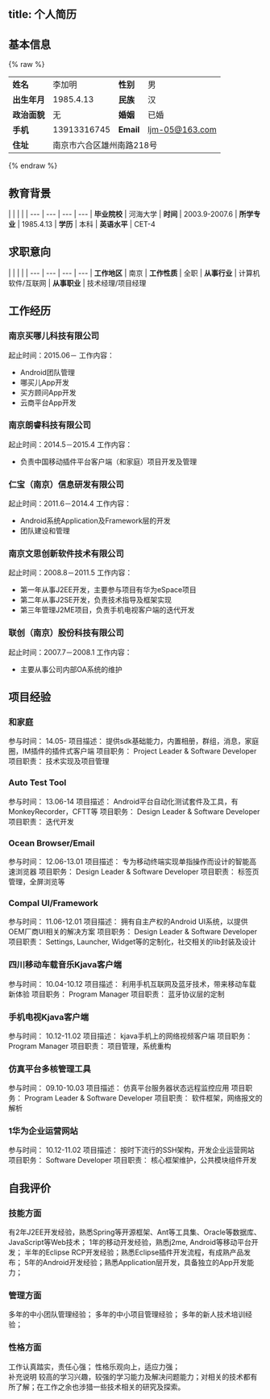 title: 个人简历
---
<style>
thead {
  display: none;
}
</style>

## 基本信息

{% raw %}
<table class="table table-bordered">
<tbody>
<tr>
<td><strong>姓名</strong></td>
<td>李加明</td>
<td><strong>性别</strong></td>
<td>男</td>
</tr>
<tr>
<td><strong>出生年月</strong></td>
<td>1985.4.13</td>
<td><strong>民族</strong></td>
<td>汉</td>
</tr>
<tr>
<td><strong>政治面貌</strong></td>
<td>无</td>
<td><strong>婚姻</strong></td>
<td>已婚</td>
</tr>
<tr>
<td><strong>手机</strong></td>
<td>13913316745</td>
<td><strong>Email</strong></td>
<td><a href="mailto:ljm-05@163.com" target="_blank" rel="external">ljm-05@163.com</a></td>
</tr>
<tr>
<td><strong>住址</strong></td>
<td colspan="3">南京市六合区雄州南路218号</td>
</tr>
</tbody>
</table>
{% endraw %}

## 教育背景

|  |  |  |
| --- | --- | --- | ---
| **毕业院校** | 河海大学 | **时间** | 2003.9-2007.6
| **所学专业** | 1985.4.13 | **学历** | 本科
| **英语水平** | CET-4

## 求职意向

|  |  |  |
| --- | --- | --- | ---
| **工作地区** | 南京 | **工作性质** | 全职
| **从事行业** | 计算机软件/互联网 | **从事职业** | 技术经理/项目经理

## 工作经历
### 南京买哪儿科技有限公司
起止时间：2015.06－
工作内容：
- Android团队管理
- 哪买儿App开发
- 买方顾问App开发
- 云商平台App开发

### 南京朗睿科技有限公司
起止时间：2014.5－2015.4
工作内容：
- 负责中国移动插件平台客户端（和家庭）项目开发及管理

### 仁宝（南京）信息研发有限公司
起止时间：2011.6－2014.4
工作内容：
- Android系统Application及Framework层的开发
- 团队建设和管理

### 南京文思创新软件技术有限公司
起止时间：2008.8－2011.5
工作内容：
- 第一年从事J2EE开发，主要参与项目有华为eSpace项目
- 第二年从事J2SE开发，负责技术指导及框架实现
- 第三年管理J2ME项目，负责手机电视客户端的迭代开发

### 联创（南京）股份科技有限公司
起止时间：2007.7－2008.1
工作内容：
- 主要从事公司内部OA系统的维护

## 项目经验

### 和家庭

参与时间：	14.05-
项目描述：	提供sdk基础能力，内置相册，群组，消息，家庭圈，IM插件的插件式客户端
项目职务：	Project Leader & Software Developer
项目职责：	技术实现及项目管理

### Auto Test Tool

参与时间：	13.06-14
项目描述：	Android平台自动化测试套件及工具，有MonkeyRecorder，CFTT等
项目职务：	Design Leader & Software Developer
项目职责：	迭代开发

### Ocean Browser/Email

参与时间：	12.06-13.01
项目描述：	专为移动终端实现单指操作而设计的智能高速浏览器
项目职务：	Design Leader & Software Developer
项目职责：	标签页管理，全屏浏览等

### Compal UI/Framework

参与时间：	11.06-12.01
项目描述：	拥有自主产权的Android UI系统，以提供OEM厂商UI相关的解决方案
项目职务：	Design Leader & Software Developer
项目职责：	Settings, Launcher, Widget等的定制化，社交相关的lib封装及设计

### 四川移动车载音乐Kjava客户端

参与时间：	10.04-10.12
项目描述：	利用手机互联网及蓝牙技术，带来移动车载新体验
项目职务：	Program Manager
项目职责：	蓝牙协议层的定制

### 手机电视Kjava客户端

参与时间：	10.12-11.02
项目描述：	kjava手机上的网络视频客户端
项目职务：	Program Manager
项目职责：	项目管理，系统重构

### 仿真平台多核管理工具

参与时间：	09.10-10.03
项目描述：	仿真平台服务器状态远程监控应用
项目职务：	Program Leader & Software Developer
项目职责：	软件框架，网络报文的解析

### 1华为企业运营网站

参与时间：	10.12-11.02
项目描述：	按时下流行的SSH架构，开发企业运营网站
项目职务：	Software Developer
项目职责：	核心框架维护，公共模块组件开发

## 自我评价
### 技能方面
有2年J2EE开发经验，熟悉Spring等开源框架、Ant等工具集、Oracle等数据库、JavaScript等Web技术；
1年的移动开发经验，熟悉j2me, Android等移动平台开发；
半年的Eclipse RCP开发经验；熟悉Eclipse插件开发流程，有成熟产品发布；
5年的Android开发经验；熟悉Application层开发，具备独立的App开发能力；

### 管理方面
多年的中小团队管理经验；
多年的中小项目管理经验；
多年的新人技术培训经验；

### 性格方面
工作认真踏实，责任心强；
性格乐观向上，适应力强；			
补充说明	较高的学习兴趣，较强的学习能力及解决问题能力；对相关的技术都有所了解；在工作之余也涉猎一些技术相关的研究及探索。
